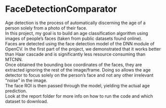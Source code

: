 # FaceDetectionComparator
Age detection is the process of automatically discerning the age of a person solely from a photo of their face.<br> In this project, my goal is to build an age classification algorithm using images of people’s faces (taken from public datasets found online).<br>
Faces are detected using the face detection model of the DNN module of OpenCV. In the first part of the project, we demonstrated that it works better than Haar cascade and is significantly less resource consuming than MTCNN.<br>
Once obtained the bounding box coordinates of the faces, they are extracted ignoring the rest of the image/frame. Doing so allows the age detector to focus solely on the person’s face and not any other irrelevant “noise” in the image. <br>The face ROI is then passed through the model, yielding the actual age prediction.<br>
Look at the report folder for more info on how to run the code and which dataset to download.
